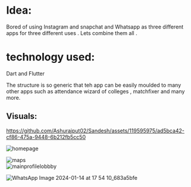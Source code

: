 # Idea:
Bored of using Instagram and snapchat and Whatsapp as three different apps for three different uses .
Lets combine them all .

# technology used:
Dart and Flutter

The structure is so generic that teh app can be easily moulded to many other apps such as attendance wizard of colleges , matchfixer and many more.



## Visuals:
https://github.com/Ashurajput02/Sandesh/assets/119595975/ad5bca42-cf86-475a-9448-6b212fb5cc50

![homepage](https://github.com/Ashurajput02/Sandesh/assets/119595975/b8b735f2-5f43-473a-a0e1-3580312ad4fd)
<br>

![maps](https://github.com/Ashurajput02/Sandesh/assets/119595975/6c4efe47-e716-4910-92e6-229cbc7e2e25)
<br>
![mainprofilelobbby](https://github.com/Ashurajput02/Sandesh/assets/119595975/348ea003-aacf-41e3-aa0a-9ecc57c928fd)
<br>

![WhatsApp Image 2024-01-14 at 17 54 10_683a5bfe](https://github.com/Ashurajput02/Sandesh/assets/119595975/835bca3a-c41a-4433-a859-76484e167399)
<br>
